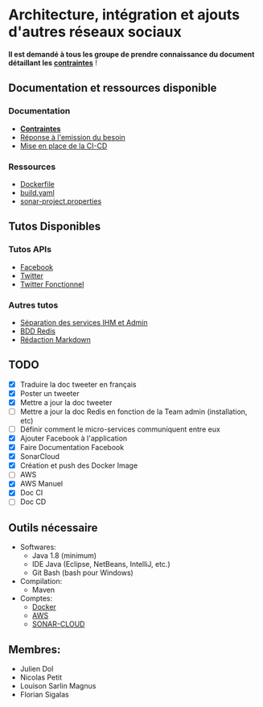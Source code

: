 # Architecture, intégration et ajouts d'autres réseaux sociaux

**Il est demandé à tous les groupe de prendre connaissance du document détaillant les [contraintes](/docs/mandatory.md)** !

## Documentation et ressources disponible

### Documentation

- **[Contraintes](/docs/mandatory.md)**
- [Réponse à l'emission du besoin](/docs/reponse_besoin.md)
- [Mise en place de la CI-CD](/docs/CI_CD.md)

### Ressources

- [Dockerfile](/res/Dockerfile)
- [build.yaml](/res/build.yaml)
- [sonar-project.properties](/res/sonar-project.properties)

## Tutos Disponibles

### Tutos APIs

- [Facebook](/tutos/tuto_API_Facebook.md)
- [Twitter](tutos/tuto_API_Tweeter.md)
- [Twitter Fonctionnel](tutos/tuto_API_Tweetter_Fonctionelle.md)

### Autres tutos

- [Séparation des services IHM et Admin](tutos/tuto_separation_ihm_admin.md)
- [BDD Redis](tutos/tuto_BDDRedis.md)
- [Rédaction Markdown](https://guides.github.com/features/mastering-markdown/)

## TODO

- [x] Traduire la doc tweeter en français
- [x] Poster un tweeter
- [x] Mettre a jour la doc tweeter
- [ ] Mettre a jour la doc Redis en fonction de la Team admin (installation, etc)
- [ ] Définir comment le micro-services communiquent entre eux
- [x] Ajouter Facebook à l'application
- [x] Faire Documentation Facebook
- [x] SonarCloud
- [x] Création et push des Docker Image
- [ ] AWS
- [x] AWS Manuel 
- [x] Doc CI
- [ ] Doc CD

## Outils nécessaire

- Softwares:
  + Java 1.8 (minimum)
  + IDE Java (Eclipse, NetBeans, IntelliJ, etc.)
  + Git Bash (bash pour Windows)
- Compilation:
  + Maven
- Comptes:
  + [Docker](https://www.docker.com/)
  + [AWS](https://aws.amazon.com/)
  + [SONAR-CLOUD](https://sonarcloud.io/)

## Membres:

- Julien Dol
- Nicolas Petit
- Louison Sarlin Magnus
- Florian Sigalas
